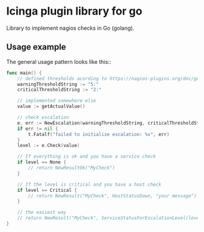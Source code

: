 # Icinga plugin library for go

Library to implement nagios checks in Go (golang).

## Usage example

The general usage pattern looks like this::

```go
func main() {
    // defined thresholds acording to https://nagios-plugins.org/doc/guidelines.html
    warningThresholdString := "5:"
    criticalThresholdString := "2:"

    // implemented somewhere else
    value := getActualValue()

    // check escalation
    e, err := NewEscalation(warningThresholdString, criticalThresholdString)
    if err != nil {
        t.Fatalf("failed to initialize escalation: %v", err)
    }
    level := e.Check(value)

    // If everything is ok and you have a service check
    if level == None {
        // return NewResultOk("MyCheck")
    }

    // If the level is critical and you have a host check
    if level == Critical {
        // return NewResult("MyCheck", HostStatusDown, "your message")
    }

    // the easiest way
    // return NewResult("MyCheck", ServiceStatusForEscalationLevel(level), "your message")
}
```